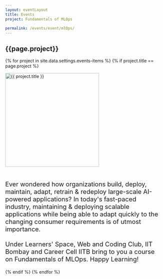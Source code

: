 ```yaml
---
layout: eventLayout
title: Events
project: Fundamentals of MLOps
    
permalink: /events/event/mlOps/
---
```


<h2 class="display1 m-3 p-3 text-center">{{page.project}}</h2>

{% for project in site.data.settings.events-items %}
{% if project.title == page.project %}
<div>
    <img src="{{ site.baseurl }}/{{ project.image }}"  width = "300" height="300" alt="{{ project.title }}" class="border rounded img-soc">
</div>

<div>
    <p class="display3" style = "font-size:20px;" >
        <br>
       Ever wondered how organizations build, deploy, maintain, adapt, retrain & redeploy large-scale AI-powered applications?
In today's fast-paced industry, maintaining & deploying scalable applications while being able to adapt quickly to the changing consumer requirements is of utmost importance.
<br><br>
Under Learners' Space, Web and Coding Club, IIT Bombay and Career Cell IITB bring to you a course on Fundamentals of MLOps.
Happy Learning!
    </p>
</div>
{% endif %}
{% endfor %}
